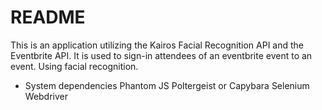 # README

This is an application utilizing the Kairos Facial Recognition API and the Eventbrite API. It is used to sign-in attendees of an eventbrite event to an event. Using facial recognition.

* System dependencies
Phantom JS
Poltergeist
or 
Capybara
Selenium Webdriver

